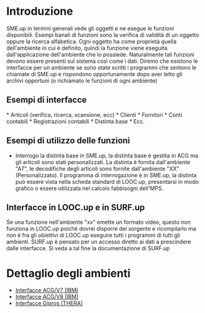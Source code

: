 # Introduzione
SME.up in termini generali vede gli oggetti e ne esegue le funzioni disponibili. Esempi banali di funzioni sono la verifica di validità di un oggetto oppure la ricerca alfabetica. Ogni oggetto ha come proprietà quella dell'ambiente in cui è definito, quindi la funzione viene eseguita dall'applicazione dell'ambiente che lo possiede. Naturalmente tali funzioni devono essere presenti sul sistema così come i dati.
Diremo che esistono le interfacce per un ambiente se sono state scritti i programmi che sentono le chiamate di SME.up e rispondono opportunamente dopo aver letto gli archivi opportuni (o richiamato le funzioni di ogni ambiente)

## Esempi di interfacce
 \* Articoli (verifica, ricerca, scansione, ecc)
 \* Clienti
 \* Fornitori
 \* Conti contabili
 \* Registrazioni contabili
 \* Distinta base
 \* Ecc.

## Esempi di utilizzo delle funzioni
- Interrogo la distinta base in SME.up, la distinta base è gestita in ACG ma gli articoli sono stati personalizzati. La distinta è fornita dall'ambiente "A7", le decodifiche degli articoli sono fornite dall'ambiente "XX" (Personalizzato). Il programma di interrogazione è in SME.up, la distinta può essere vista nella scheda standard di LOOC.up, presentarsi in modo grafico o essere utilizzata nel calcolo fabbisogni dell'MPS.

## Interfacce in LOOC.up e in SURF.up
Se una funzione nell'ambiente "xx" emette un formato video, questo non funziona in LOOC.up poichè dovrei disporre del sorgente e ricompilarlo ma non è fra gli obiettivi di LOOC.up eseguire tutti i programmi di tutti gli ambienti. SURF.up è pensato per un accesso diretto ai dati a prescindere dalle interfacce. Si veda a tal fine la documentazione di SURF.up

# Dettaglio degli ambienti
- [Interfacce ACG/V7 (IBM)](Sorgenti/DOC/TA/B£AMO/B£INTE_IA7)
- [Interfacce ACG/V8 (IBM)](Sorgenti/DOC/TA/B£AMO/B£INTE_IA8)
- [Interfacce Gipros (THERA)](Sorgenti/DOC/TA/B£AMO/B£INTE_IG6)

